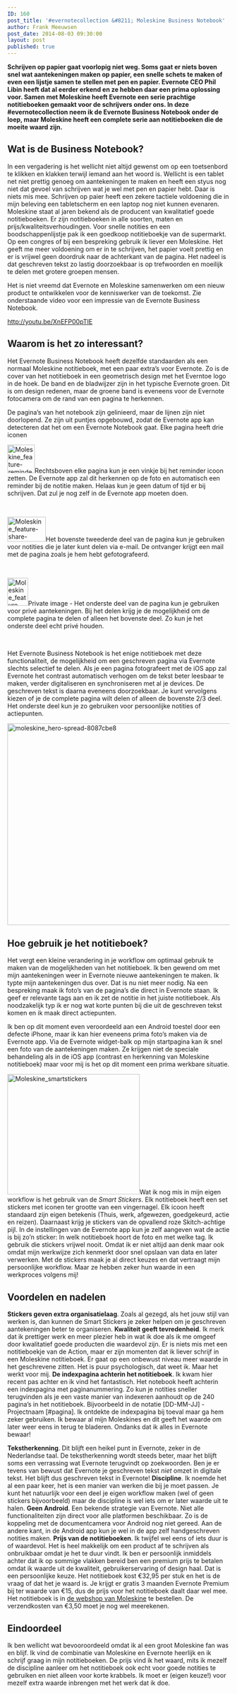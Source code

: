 ```yaml
---
ID: 160
post_title: '#evernotecollection &#8211; Moleskine Business Notebook'
author: Frank Meeuwsen
post_date: 2014-08-03 09:30:00
layout: post
published: true
---
```

<strong>Schrijven op papier gaat voorlopig niet weg. Soms gaat er niets boven snel wat aantekeningen maken op papier, een snelle schets te maken of even een lijstje samen te stellen met pen en papier. Evernote CEO Phil Libin heeft dat al eerder erkend en ze hebben daar een prima oplossing voor. Samen met Moleskine heeft Evernote een serie prachtige notitieboeken gemaakt voor de schrijvers onder ons. In deze #evernotecollection neem ik de Evernote Business Notebook onder de loep, maar Moleskine heeft een complete serie aan notitieboeken die de moeite waard zijn.</strong>

<!--more-->
<h2 id="watisdebusinessnotebook">Wat is de Business Notebook?</h2>
In een vergadering is het wellicht niet altijd gewenst om op een toetsenbord te klikken en klakken terwijl iemand aan het woord is. Wellicht is een tablet net niet prettig genoeg om aantekeningen te maken en heeft een styus nog niet dat gevoel van schrijven wat je wel met pen en papier hebt. Daar is niets mis mee. Schrijven op paier heeft een zekere tactiele voldoening die in mijn beleving een tabletscherm en een laptop nog niet kunnen evenaren.
Moleskine staat al jaren bekend als de producent van kwalitatief goede notitieboeken. Er zijn notitieboeken in alle soorten, maten en prijs/kwaliteitsverhoudingen. Voor snelle notities en een boodschappenlijstje pak ik een goedkoop notitieboekje van de supermarkt. Op een congres of bij een bespreking gebruik ik liever een Moleskine. Het geeft me meer voldoening om er in te schrijven, het papier voelt prettig en er is vrijwel geen doordruk naar de achterkant van de pagina. Het nadeel is dat geschreven tekst zo lastig doorzoekbaar is op trefwoorden en moeilijk te delen met grotere groepen mensen.

Het is niet vreemd dat Evernote en Moleskine samenwerken om een nieuw product te ontwikkelen voor de kenniswerker van de toekomst. Zie onderstaande video voor een impressie van de Evernote Business Notebook.

http://youtu.be/XnEFP00pTIE
<h2 id="waaromishetzointeressant">Waarom is het zo interessant?</h2>
Het Evernote Business Notebook heeft dezelfde standaarden als een normaal Moleskine notitieboek, met een paar extra’s voor Evernote. Zo is de cover van het notitieboek in een geometrisch design met het Everntoe logo in de hoek. De band en de bladwijzer zijn in het typische Evernote groen. Dit is om design redenen, maar de groene band is eveneens voor de Evernote fotocamera om de rand van een pagina te herkennen.

De pagina’s van het notebook zijn gelinieerd, maar de lijnen zijn niet doorlopend. Ze zijn uit puntjes opgebouwd, zodat de Evernote app kan detecteren dat het om een Evernote Notebook gaat. Elke pagina heeft drie iconen

<img class="alignleft size-full wp-image-391" src="/images/2014/08/Moleskine_feature-reminders-029eb152.jpg" alt="Moleskine_feature-reminders-029eb152" width="62" height="64" />Rechtsboven elke pagina kun je een vinkje bij het reminder icoon zetten. De Evernote app zal dit herkennen op de foto en automatisch een reminder bij de notitie maken. Helaas kun je geen datum of tijd er bij schrijven. Dat zul je nog zelf in de Evernote app moeten doen.

&nbsp;

<img class="alignleft size-full wp-image-390" src="/images/2014/08/Moleskine_feature-share-e7becd64.jpg" alt="Moleskine_feature-share-e7becd64" width="87" height="56" />Het bovenste tweederde deel van de pagina kun je gebruiken voor notities die je later kunt delen via e-mail. De ontvanger krijgt een mail met de pagina zoals je hem hebt gefotografeerd.

&nbsp;

<img class="alignleft size-full wp-image-389" src="/images/2014/08/Moleskine_feature-space-702fc555.jpg" alt="Moleskine_feature-space-702fc555" width="47" height="63" />Private image - Het onderste deel van de pagina kun je gebruiken voor privé aantekeningen. Bij het delen krijg je de mogelijkheid om de complete pagina te delen of alleen het bovenste deel. Zo kun je het onderste deel echt privé houden.

&nbsp;

Het Evernote Business Notebook is het enige notitieboek met deze functionaliteit, de mogelijkheid om een geschreven pagina via Evernote slechts selectief te delen. Als je een pagina fotografeert met de iOS app zal Evernote het contrast automatisch verhogen om de tekst beter leesbaar te maken, verder digitaliseren en synchroniseren met al je devices. De geschreven tekst is daarna eveneens doorzoekbaar. Je kunt vervolgens kiezen of je de complete pagina wilt delen of alleen de bovenste 2/3 deel. Het onderste deel kun je zo gebruiken voor persoonlijke notities of actiepunten.

<img class="aligncenter size-full wp-image-392" src="/images/2014/08/moleskine_hero-spread-8087cbe8.jpg" alt="moleskine_hero-spread-8087cbe8" width="577" height="456" />
<h2 id="hoegebruikjehetnotitieboek">Hoe gebruik je het notitieboek?</h2>
Het vergt een kleine verandering in je workflow om optimaal gebruik te maken van de mogelijkheden van het notitieboek. Ik ben gewend om met mijn aantekeningen weer in Evernote nieuwe aantekeningen te maken. Ik typte mijn aantekeningen dus over. Dat is nu niet meer nodig. Na een bespreking maak ik foto’s van de pagina’s die direct in Evernote staan. Ik geef er relevante tags aan en ik zet de notitie in het juiste notitieboek. Als noodzakelijk typ ik er nog wat korte punten bij die uit de geschreven tekst komen en ik maak direct actiepunten.

Ik ben op dit moment even veroordeeld aan een Android toestel door een defecte iPhone, maar ik kan hier eveneens prima foto’s maken via de Evernote app. Via de Evernote widget-balk op mijn startpagina kan ik snel een foto van de aantekeningen maken. Ze krijgen niet de speciale behandeling als in de iOS app (contrast en herkenning van Moleskine notitieboek) maar voor mij is het op dit moment een prima werkbare situatie.

<img class="alignleft size-medium wp-image-396" src="/images/2014/08/Moleskine_smartstickers-300x272.jpg" alt="Moleskine_smartstickers" width="300" height="272" />Wat ik nog mis in mijn eigen workflow is het gebruik van de <em>Smart Stickers</em>. Elk notitieboek heeft een set stickers met iconen ter grootte van een vingernagel. Elk icoon heeft standaard zijn eigen betekenis (Thuis, werk, afgewezen, goedgekeurd, actie en reizen). Daarnaast krijg je stickers van de opvallend roze Skitch-achtige pijl. In de instellingen van de Evernote app kun je zelf aangeven wat de actie is bij zo’n sticker: In welk notitieboek hoort de foto en met welke tag. Ik gebruik die stickers vrijwel nooit. Omdat ik er niet altijd aan denk maar ook omdat mijn werkwijze zich kenmerkt door snel opslaan van data en later verwerken. Met de stickers maak je al direct keuzes en dat vertraagt mijn persoonlijke workflow. Maar ze hebben zeker hun waarde in een werkproces volgens mij!
<h2 id="voordelenennadelen">Voordelen en nadelen</h2>
<strong>Stickers geven extra organisatielaag</strong>. Zoals al gezegd, als het jouw stijl van werken is, dan kunnen de Smart Stickers je zeker helpen om je geschreven aantekeningen beter te organiseren.
<strong>Kwaliteit geeft tevredenheid</strong>. Ik merk dat ik prettiger werk en meer plezier heb in wat ik doe als ik me omgeef door kwalitatief goede producten die waardevol zijn. Er is niets mis met een notitieboekje van de Action, maar er zijn momenten dat ik liever schrijf in een Moleskine notitieboek. Er gaat op een onbewust niveau meer waarde in het geschrevene zitten. Het is puur psychologisch, dat weet ik. Maar het werkt voor mij.
<strong>De indexpagina achterin het notitieboek</strong>. Ik kwam hier recent pas achter en ik vind het fantastisch. Het notebook heeft achterin een indexpagina met paginanummering. Zo kun je notities sneller terugvinden als je een vaste manier van indexeren aanhoudt op de 240 pagina’s in het notitieboek. Bijvoorbeeld in de notatie [DD-MM-JJ] - Projectnaam <span class="externalcitation">[#pagina]</span>. Ik ontdekte de indexpagina bij toeval maar ga hem zeker gebruiken. Ik bewaar al mijn Moleskines en dit geeft het waarde om later weer eens in terug te bladeren. Ondanks dat ik alles in Evernote bewaar!

<strong>Tekstherkenning</strong>. Dit blijft een heikel punt in Evernote, zeker in de Nederlandse taal. De tekstherkenning wordt steeds beter, maar het blijft soms een verrassing wat Evernote terugvindt op zoekwoorden. Ben je er tevens van bewust dat Evernote je geschreven tekst <em>niet</em> omzet in digitale tekst. Het blijft dus geschreven tekst in Evernote!
<strong>Discipline</strong>. Ik noemde het al een paar keer, het is een manier van werken die bij je moet passen. Je kunt het natuurlijk voor een deel je eigen workflow maken (wel of geen stickers bijvoorbeeld) maar de discipline is wel iets om er later waarde uit te halen.
<strong>Geen Android</strong>. Een bekende strategie van Evernote. Niet alle functionaliteiten zijn direct voor alle platformen beschikbaar. Zo is de koppeling met de documentcamera voor Android nog niet gereed. Aan de andere kant, in de Android app kun je wel in de app zelf handgeschreven notities maken.
<strong>Prijs van de notitieboeken</strong>. Ik twijfel wel eens of iets duur is of waardevol. Het is heel makkelijk om een product af te schrijven als onbruikbaar omdat je het te duur vindt. Ik ben er persoonlijk inmiddels achter dat ik op sommige vlakken bereid ben een premium prijs te betalen omdat ik waarde uit de kwaliteit, gebruikerservaring of design haal. Dat is een persoonlijke keuze. Het notitieboek kost €32,95 per stuk en het is de vraag of dat het je waard is. Je krijgt er gratis 3 maanden Evernote Premium bij ter waarde van €15, dus de prijs voor het notitieboek daalt daar wel mee. Het notitieboek is in <a href="http://store.moleskine.com/nld/en-gb/catalog/detail/evernote-business-notebook-with-smart-stickers/evernote0business?ic=XUa%2BbA%3D%3D">de webshop van Moleskine</a> te bestellen. De verzendkosten van €3,50 moet je nog wel meerekenen.
<h2 id="eindoordeel">Eindoordeel</h2>
Ik ben wellicht wat bevooroordeeld omdat ik al een groot Moleskine fan was en blijf. Ik vind de combinatie van Moleskine en Evernote heerlijk en ik schrijf graag in mijn notitieboeken. De prijs vind ik het waard, mits ik mezelf de discipline aanleer om het notitieboek ook echt voor goede notities te gebruiken en niet alleen voor korte krabbels. Ik moet er (eigen keuze!) voor mezelf extra waarde inbrengen met het werk dat ik doe.
